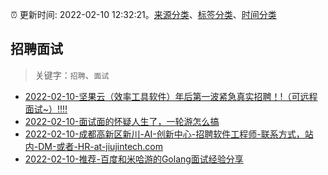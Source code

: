:alarm_clock: 更新时间: 2022-02-10 12:32:21。[来源分类](../README.md)、[标签分类](../TAGS.md)、[时间分类](../TIMELINE.md)

## 招聘面试


> 关键字：`招聘`、`面试`



- [2022-02-10-坚果云（效率工具软件）年后第一波紧急真实招聘！!（可远程面试~）‼‼](https://www.v2ex.com/t/833010) 
- [2022-02-10-面试面的怀疑人生了，一轮游怎么搞](https://www.v2ex.com/t/833009) 
- [2022-02-10-成都高新区新川-AI-创新中心-招聘软件工程师-联系方式，站内-DM-或者-HR-at-jiujintech.com](https://www.v2ex.com/t/832999) 
- [2022-02-10-推荐-百度和米哈游的Golang面试经验分享](https://toutiao.io/k/q0sox0k) 